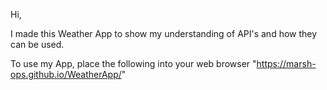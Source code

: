 Hi,

I made this Weather App to show my understanding of API's and how they can be used.

To use my App, place the following into your web browser "https://marsh-ops.github.io/WeatherApp/"

